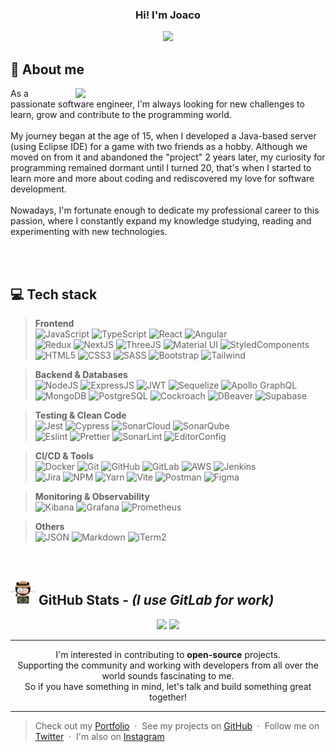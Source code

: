 <div align='center'>
  <h3>Hi! I'm Joaco</h3>
<img src='https://readme-typing-svg.herokuapp.com?font=ubuntu&color=ffffff&center=true&lines=Full+Stack+Developer;Enthusiastic+Programmer;Clean+Code+Follower;Passionate+Coder;Pragmatic+Programmer'/>
</div>

## 📝 About me
<img src="https://media.giphy.com/media/ghH2IM8IvG9Hh6No0r/giphy.gif" width="400" align="right"/>
As a passionate software engineer, I'm always looking for new challenges to learn, grow and contribute to the programming world.<br><br>
My journey began at the age of 15, when I developed a Java-based server (using Eclipse IDE) for a game with two friends as a hobby. Although we moved on from it and abandoned the "project" 2 years later, my curiosity for programming remained dormant until I turned 20, that's when I started to learn more and more about coding and rediscovered my love for software development.<br><br>
Nowadays, I'm fortunate enough to dedicate my professional career to this passion, where I constantly expand my knowledge studying, reading and experimenting with new technologies.

<br><br>

## 💻 Tech stack
> **Frontend**<br>
![JavaScript](https://img.shields.io/badge/JavaScript-323330?style=for-the-badge&logo=javascript&logoColor=F7DF1E)
![TypeScript](https://img.shields.io/badge/TypeScript-007ACC?style=for-the-badge&logo=typescript&logoColor=white)
![React](https://img.shields.io/badge/React-20232A?style=for-the-badge&logo=react&logoColor=61DAFB)
![Angular](https://img.shields.io/badge/Angular-DD0031?style=for-the-badge&logo=angular&logoColor=white)<br>
![Redux](https://img.shields.io/badge/Redux-593D88?style=for-the-badge&logo=redux&logoColor=white)
![NextJS](https://img.shields.io/badge/Next-black?style=for-the-badge&logo=next.js&logoColor=white)
![ThreeJS](https://img.shields.io/badge/Three.JS-black?style=for-the-badge&logo=three.js&logoColor=white)
![Material UI](https://img.shields.io/badge/Material%20UI-%230081CB.svg?style=for-the-badge&logo=mui&logoColor=white)
![StyledComponents](https://img.shields.io/badge/styled--components-DB7093?style=for-the-badge&logo=styled-components&logoColor=white)<br>
![HTML5](https://img.shields.io/badge/HTML5-E34F26?style=for-the-badge&logo=html5&logoColor=white)
![CSS3](https://img.shields.io/badge/CSS3-1572B6?style=for-the-badge&logo=css3&logoColor=white)
![SASS](https://img.shields.io/badge/Sass-CC6699?style=for-the-badge&logo=sass&logoColor=white)
![Bootstrap](https://img.shields.io/badge/Bootstrap-563D7C?style=for-the-badge&logo=bootstrap&logoColor=white)
![Tailwind](https://img.shields.io/badge/Tailwind_CSS-38B2AC?style=for-the-badge&logo=tailwind-css&logoColor=white)

> **Backend & Databases**<br>
![NodeJS](https://img.shields.io/badge/Node.js-339933?style=for-the-badge&logo=nodedotjs&logoColor=white)
![ExpressJS](https://img.shields.io/badge/express.js-%23404d59.svg?style=for-the-badge&logo=express&logoColor=%2361DAFB)
![JWT](https://img.shields.io/badge/JWT-000000?style=for-the-badge&logo=JSON%20web%20tokens&logoColor=white)
![Sequelize](https://img.shields.io/badge/Sequelize-52B0E7?style=for-the-badge&logo=Sequelize&logoColor=white)
![Apollo GraphQL](https://img.shields.io/badge/Apollo%20GraphQL-311C87?&style=for-the-badge&logo=Apollo%20GraphQL&logoColor=white)<br>
![MongoDB](https://img.shields.io/badge/MongoDB-%23107C10.svg?style=for-the-badge&logo=mongodb&logoColor=white)
![PostgreSQL](https://img.shields.io/badge/PostgreSQL-316192?style=for-the-badge&logo=postgresql&logoColor=white)
![Cockroach](https://img.shields.io/badge/Cockroach%20Labs-6933FF?style=for-the-badge&logo=Cockroach%20Labs&logoColor=white)
![DBeaver](https://img.shields.io/badge/dbeaver-382923?style=for-the-badge&logo=dbeaver&logoColor=white)
![Supabase](https://img.shields.io/badge/Supabase-181818?style=for-the-badge&logo=supabase&logoColor=white)

> **Testing & Clean Code**<br>
![Jest](https://img.shields.io/badge/Jest-C21325?style=for-the-badge&logo=jest&logoColor=white)
![Cypress](https://img.shields.io/badge/Cypress-17202C?style=for-the-badge&logo=cypress&logoColor=white)
![SonarCloud](https://img.shields.io/badge/SonarCloud-F3702A?style=for-the-badge&logo=sonarcloud&logoColor=white)
![SonarQube](https://img.shields.io/badge/SonarQube-5190cf?style=for-the-badge&logo=sonarqube&logoColor=white)<br>
![Eslint](https://img.shields.io/badge/eslint-3A33D1?style=for-the-badge&logo=eslint&logoColor=white)
![Prettier](https://img.shields.io/badge/prettier-1A2C34?style=for-the-badge&logo=prettier&logoColor=F7BA3E)
![SonarLint](https://img.shields.io/badge/SonarLint-CB2029?style=for-the-badge&logo=sonarlint&logoColor=white)
![EditorConfig](https://img.shields.io/badge/EditorConfig-E0EFEF?style=for-the-badge&logo=editorconfig&logoColor=000)

> **CI/CD & Tools**<br>
![Docker](https://img.shields.io/badge/Docker-2CA5E0?style=for-the-badge&logo=docker&logoColor=white)
![Git](https://img.shields.io/badge/GIT-E44C30?style=for-the-badge&logo=git&logoColor=white)
![GitHub](https://img.shields.io/badge/GitHub-100000?style=for-the-badge&logo=github&logoColor=white)
![GitLab](https://img.shields.io/badge/GitLab-330F63?style=for-the-badge&logo=gitlab&logoColor=white)
![AWS](https://img.shields.io/badge/AWS-FF9900?style=for-the-badge&logo=amazonaws&logoColor=white)
![Jenkins](https://img.shields.io/badge/Jenkins-D24939?style=for-the-badge&logo=Jenkins&logoColor=white)<br>
![Jira](https://img.shields.io/badge/Jira-0052CC?style=for-the-badge&logo=Jira&logoColor=white)
![NPM](https://img.shields.io/badge/npm-CB3837?style=for-the-badge&logo=npm&logoColor=white)
![Yarn](https://img.shields.io/badge/Yarn-2C8EBB?style=for-the-badge&logo=yarn&logoColor=white)
![Vite](https://img.shields.io/badge/Vite-B73BFE?style=for-the-badge&logo=vite&logoColor=FFD62E)
![Postman](https://img.shields.io/badge/Postman-FF6C37?style=for-the-badge&logo=Postman&logoColor=white)
![Figma](https://img.shields.io/badge/Figma-F24E1E?style=for-the-badge&logo=figma&logoColor=white)

> **Monitoring & Observability**<br>
![Kibana](https://img.shields.io/badge/Kibana-005571?style=for-the-badge&logo=Kibana&logoColor=white)
![Grafana](https://img.shields.io/badge/Grafana-F2F4F9?style=for-the-badge&logo=grafana&logoColor=orange)
![Prometheus](https://img.shields.io/badge/Prometheus-000000?style=for-the-badge&logo=prometheus&labelColor=000000)

> **Others**<br>
![JSON](https://img.shields.io/badge/json-5E5C5C?style=for-the-badge&logo=json&logoColor=white)
![Markdown](https://img.shields.io/badge/Markdown-000000?style=for-the-badge&logo=markdown&logoColor=white)
![iTerm2](https://img.shields.io/badge/iTerm2-000000?style=for-the-badge&logo=iterm2&logoColor=white)

<br>

## <img src="/pngwing.com.png" width= "40" /> GitHub Stats - _(I use GitLab for work)_
<div align="center" width="100%">
  <img width="45%" src="https://github-readme-stats-git-masterrstaa-rickstaa.vercel.app/api?username=JoaccoG&theme=tokyonight" />
  <img width="50%" src="https://github-readme-streak-stats.herokuapp.com/?user=JoaccoG&theme=tokyonight" />
</div>

---

<p align="center">
  I'm interested in contributing to <strong>open-source</strong> projects.<br>
  Supporting the community and working with developers from all over the world sounds fascinating to me.<br>
  So if you have something in mind, let's talk and build something great together!
</p>

---

> Check out my [Portfolio](https://www.joaquingodoy.com) &nbsp;&middot;&nbsp;
> See my projects on [GitHub](https://github.com/joaccog) &nbsp;&middot;&nbsp;
> Follow me on [Twitter](https://twitter.com/joaccodev) &nbsp;&middot;&nbsp;
> I'm also on [Instagram](https://instagram.com/joaccog99)
